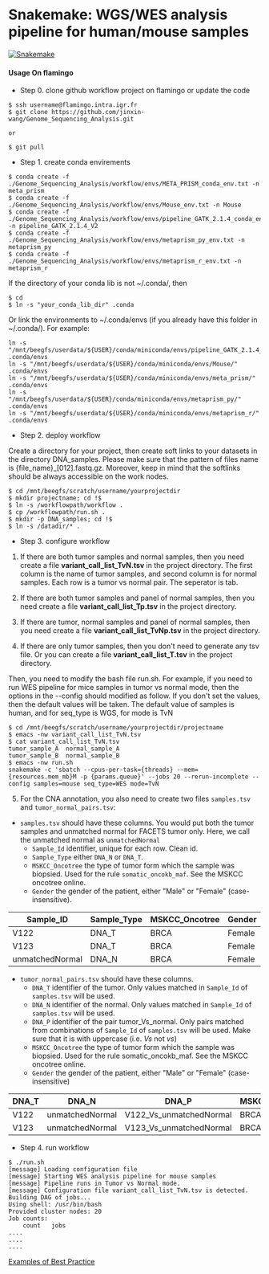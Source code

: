 # Snakemake:  WGS/WES analysis pipeline for human/mouse samples

[![Snakemake](https://img.shields.io/badge/snakemake-=5.23.0-brightgreen.svg)](https://snakemake.github.io)

#### Usage On flamingo

- Step 0. clone github workflow project on flamingo or update the code
```
$ ssh username@flamingo.intra.igr.fr
$ git clone https://github.com/jinxin-wang/Genome_Sequencing_Analysis.git

or

$ git pull
```
- Step 1. create conda envirements 
```
$ conda create -f ./Genome_Sequencing_Analysis/workflow/envs/META_PRISM_conda_env.txt -n meta_prism
$ conda create -f ./Genome_Sequencing_Analysis/workflow/envs/Mouse_env.txt -n Mouse
$ conda create -f ./Genome_Sequencing_Analysis/workflow/envs/pipeline_GATK_2.1.4_conda_env.txt -n pipeline_GATK_2.1.4_V2
$ conda create -f ./Genome_Sequencing_Analysis/workflow/envs/metaprism_py_env.txt -n metaprism_py
$ conda create -f ./Genome_Sequencing_Analysis/workflow/envs/metaprism_r_env.txt -n metaprism_r
```

If the directory of your conda lib is not ~/.conda/, then 
```
$ cd
$ ln -s "your_conda_lib_dir" .conda
```
Or link the environments to ~/.conda/envs (if you already have this folder in ~/.conda/). For example:
```
ln -s "/mnt/beegfs/userdata/${USER}/conda/miniconda/envs/pipeline_GATK_2.1.4_V2/" .conda/envs
ln -s "/mnt/beegfs/userdata/${USER}/conda/miniconda/envs/Mouse/" .conda/envs
ln -s "/mnt/beegfs/userdata/${USER}/conda/miniconda/envs/meta_prism/" .conda/envs
ln -s "/mnt/beegfs/userdata/${USER}/conda/miniconda/envs/metaprism_py/" .conda/envs
ln -s "/mnt/beegfs/userdata/${USER}/conda/miniconda/envs/metaprism_r/" .conda/envs
```

- Step 2. deploy workflow

Create a directory for your project, then create soft links to your datasets in the directory DNA_samples. Please make sure 
that the pattern of files name is {file_name}_[012].fastq.gz. Moreover, keep in mind that the softlinks should be always accessible on the work nodes.

```
$ cd /mnt/beegfs/scratch/username/yourprojectdir
$ mkdir projectname; cd !$
$ ln -s /workflowpath/workflow .
$ cp /workflowpath/run.sh .
$ mkdir -p DNA_samples; cd !$
$ ln -s /datadir/* .
```
- Step 3. configure workflow

1. If there are both tumor samples and normal samples, then you need create a file **variant_call_list_TvN.tsv** in the project directory. The first column is the name of tumor samples, and second column is for normal samples. Each row is a tumor vs normal pair. The seperator is tab. 

2. If there are both tumor samples and panel of normal samples, then you need create a file **variant_call_list_Tp.tsv** in the project directory.

3. If there are tumor, normal samples and panel of normal samples, then you need create a file **variant_call_list_TvNp.tsv** in the project directory. 

4. If there are only tumor samples, then you don't need to generate any tsv file. Or you can create a file **variant_call_list_T.tsv** in the project directory.

Then, you need to modify the bash file run.sh. For example, if you need to run WES pipeline for mice samples in tumor vs normal mode, then the options in the --config should modified as follow. If you don't set the values, then the default values will be taken. The default value of samples is human, and for seq_type is WGS, for mode is TvN 

```
$ cd /mnt/beegfs/scratch/username/yourprojectdir/projectname
$ emacs -nw variant_call_list_TvN.tsv
$ cat variant_call_list_TvN.tsv
tumor_sample_A  normal_sample_A
tumor_sample_B  normal_sample_B
$ emacs -nw run.sh
snakemake -c 'sbatch --cpus-per-task={threads} --mem={resources.mem_mb}M -p {params.queue}' --jobs 20 --rerun-incomplete --config samples=mouse seq_type=WES mode=TvN
```

5. For the CNA annotation, you also need to create two files `samples.tsv` and `tumor_normal_pairs.tsv`:
* `samples.tsv` should have these columns. You would put both the tumor samples and unmatched normal for FACETS tumor only. Here, we call the unmatched normal as `unmatchedNormal`
  * `Sample_Id` identifier, unique for each row. Clean id.
  * `Sample_Type` either `DNA_N` or `DNA_T`.
  * `MSKCC_Oncotree` the type of tumor form which the sample was biopsied. Used for the rule `somatic_oncokb_maf`. See the MSKCC oncotree online.
  * `Gender` the gender of the patient, either "Male" or "Female" (case-insensitive).

| Sample_ID  | Sample_Type | MSKCC_Oncotree | Gender |
| --- | --- | --- | --- |
| V122  | DNA_T | BRCA | Female |
| V123  | DNA_T | BRCA | Female |
| unmatchedNormal  | DNA_N | BRCA | Female |

* `tumor_normal_pairs.tsv` should have these columns.
  * `DNA_T` identifier of the tumor. Only values matched in `Sample_Id` of `samples.tsv` will be used.
  * `DNA_N` identifier of the normal. Only values matched in `Sample_Id` of `samples.tsv` will be used.
  * `DNA_P` identifier of the pair tumor_Vs_normal. Only pairs matched from combinations of `Sample_Id` of `samples.tsv` will be used. Make sure that it is with uppercase (i.e. _Vs_ not _vs_)
  * `MSKCC_Oncotree` the type of tumor form which the sample was biopsied. Used for the rule somatic_oncokb_maf. See the MSKCC oncotree online.
  * `Gender` the gender of the patient, either "Male" or "Female" (case-insensitive)

| DNA_T  | DNA_N | DNA_P | MSKCC_Oncotree | Gender |
| --- | --- | --- | --- | --- |
| V122  | unmatchedNormal | V122_Vs_unmatchedNormal | BRCA | Female |
| V123  | unmatchedNormal | V123_Vs_unmatchedNormal | BRCA | Female |

- Step 4. run workflow
```
$ ./run.sh
[message] Loading configuration file
[message] Starting WES analysis pipeline for mouse samples
[message] Pipeline runs in Tumor vs Normal mode.
[message] Configuration file variant_call_list_TvN.tsv is detected.
Building DAG of jobs...
Using shell: /usr/bin/bash
Provided cluster nodes: 20
Job counts:
	count	jobs
....
....
....
```

[Examples of Best Practice](https://snakemake.github.io/snakemake-workflow-catalog/)
